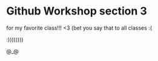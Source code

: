 # Github Workshop section 3
 for my favorite class!!!  <3
(bet you say that to all classes :(    

:))))))))

@_@